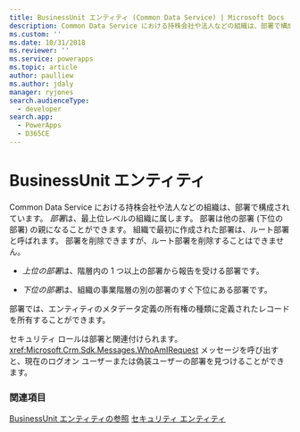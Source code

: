 ```yaml
---
title: BusinessUnit エンティティ (Common Data Service) | Microsoft Docs
description: Common Data Service における持株会社や法人などの組織は、部署で構成されています。
ms.custom: ''
ms.date: 10/31/2018
ms.reviewer: ''
ms.service: powerapps
ms.topic: article
author: paulliew
ms.author: jdaly
manager: ryjones
search.audienceType:
  - developer
search.app:
  - PowerApps
  - D365CE
---
```

# <a name="businessunit-entity"></a>BusinessUnit エンティティ

Common Data Service における持株会社や法人などの組織は、部署で構成されています。 *部署*は、最上位レベルの組織に属します。 部署は他の部署 (下位の部署) の親になることができます。 組織で最初に作成された部署は、ルート部署と呼ばれます。 部署を削除できますが、ルート部署を削除することはできません。  
  
- *上位の部署*は、階層内の 1 つ以上の部署から報告を受ける部署です。  
  
- *下位の部署*は、組織の事業階層の別の部署のすぐ下位にある部署です。  
  
 部署では、エンティティのメタデータ定義の所有権の種類に定義されたレコードを所有することができます。 
  
 セキュリティ ロールは部署と関連付けられます。 <xref:Microsoft.Crm.Sdk.Messages.WhoAmIRequest> メッセージを呼び出すと、現在のログオン ユーザーまたは偽装ユーザーの部署を見つけることができます。

### <a name="see-also"></a>関連項目

[BusinessUnit エンティティの参照](reference/entities/businessunit.md)
[セキュリティ エンティティ](security-model.md)
